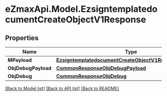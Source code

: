 
# eZmaxApi.Model.EzsigntemplatedocumentCreateObjectV1Response

## Properties

Name | Type | Description | Notes
------------ | ------------- | ------------- | -------------
**MPayload** | [**EzsigntemplatedocumentCreateObjectV1ResponseMPayload**](EzsigntemplatedocumentCreateObjectV1ResponseMPayload.md) |  | 
**ObjDebugPayload** | [**CommonResponseObjDebugPayload**](CommonResponseObjDebugPayload.md) |  | [optional] 
**ObjDebug** | [**CommonResponseObjDebug**](CommonResponseObjDebug.md) |  | [optional] 

[[Back to Model list]](../README.md#documentation-for-models)
[[Back to API list]](../README.md#documentation-for-api-endpoints)
[[Back to README]](../README.md)

